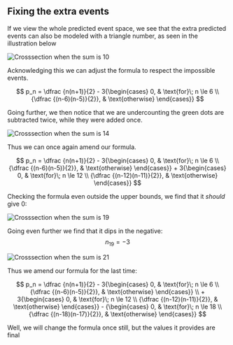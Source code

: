---
---
## Fixing the extra events

If we view the whole predicted event space, we see that the extra predicted events can also be modeled with a triangle number, as seen in the illustration below

![Crosssection when the sum is 10](..\..\..\assets\images\0006.png)

Acknowledging this we can adjust the formula to respect the impossible events.

$$ p_n = \dfrac {n(n+1)}{2} - 3{\begin{cases} 0,  & \text{for}\; n \le 6 \\ {\dfrac {(n-6)(n-5)}{2}}, & \text{otherwise} \end{cases}} $$

Going further, we then notice that we are undercounting the green dots are subtracted twice, while they were added once.

![Crosssection when the sum is 14](..\..\..\assets\images\0011.png)

Thus we can once again amend our formula.

$$ p_n = \dfrac {n(n+1)}{2} - 3{\begin{cases} 0,  & \text{for}\; n \le 6 \\ {\dfrac {(n-6)(n-5)}{2}}, & \text{otherwise} \end{cases}} + 3{\begin{cases} 0,  & \text{for}\; n \le 12 \\ {\dfrac {(n-12)(n-11)}{2}}, & \text{otherwise} \end{cases}} $$

Checking the formula even outside the upper bounds, we find that it *should* give 0:

![Crosssection when the sum is 19](..\..\..\assets\images\0016.png)

Going even further we find that it dips in the negative: $$ n_{19} = -3 $$

![Crosssection when the sum is 21](..\..\..\assets\images\0019.png)

Thus we amend our formula for the last time:

$$ p_n = \dfrac {n(n+1)}{2} - 3{\begin{cases} 0,  & \text{for}\; n \le 6 \\ {\dfrac {(n-6)(n-5)}{2}}, & \text{otherwise} \end{cases}} \\ + 3{\begin{cases} 0,  & \text{for}\; n \le 12 \\ {\dfrac {(n-12)(n-11)}{2}}, & \text{otherwise} \end{cases}} - {\begin{cases} 0,  & \text{for}\; n \le 18 \\ {\dfrac {(n-18)(n-17)}{2}}, & \text{otherwise} \end{cases}} $$

Well, we will change the formula once still, but the values it provides are final